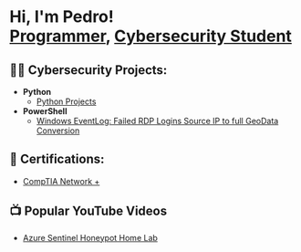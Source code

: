 <h1>Hi, I'm Pedro! <br/><a href="https://github.com/joshmadakor1">Programmer</a>, <a href="https://www.linkedin.com/in/joshmadakor/">Cybersecurity Student</a></h1>

<h2>👨‍💻 Cybersecurity Projects:</h2>

- <b>Python</b>
  - [Python Projects](https://github.com/Pedro-Ojeda/Python-Practice)
- <b>PowerShell</b>
  - [Windows EventLog: Failed RDP Logins Source IP to full GeoData Conversion](https://github.com/Pedro-Ojeda/Sentinel-Lab)

<h2>📄 Certifications:</h2>

- [CompTIA Network +](https://www.credly.com/badges/8a4642a5-a2b4-4aec-9df5-4d938b834c24/public_url)

<h2>📺 Popular YouTube Videos</h2>

- [Azure Sentinel Honeypot Home Lab](https://www.youtube.com/watch?v=k_Z-ty0xeno)

